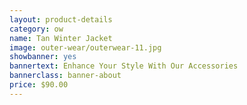 ```yaml
---
layout: product-details
category: ow
name: Tan Winter Jacket
image: outer-wear/outerwear-11.jpg
showbanner: yes
bannertext: Enhance Your Style With Our Accessories
bannerclass: banner-about
price: $90.00
---
```


